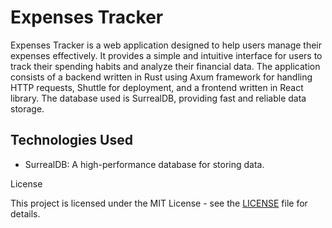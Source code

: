 # Expenses Tracker

Expenses Tracker is a web application designed to help users manage their expenses effectively. It provides a simple and intuitive interface for users to track their spending habits and analyze their financial data. The application consists of a backend written in Rust using Axum framework for handling HTTP requests, Shuttle for deployment, and a frontend written in React library. The database used is SurrealDB, providing fast and reliable data storage.

## Technologies Used

- SurrealDB: A high-performance database for storing data.

License

This project is licensed under the MIT License - see the [LICENSE](./LICENSE) file for details.
